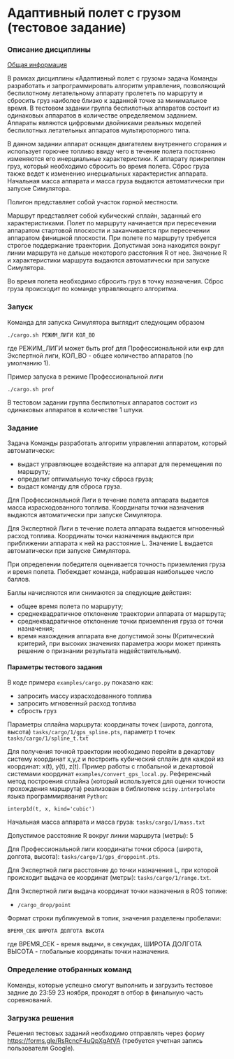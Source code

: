 Адаптивный полет с грузом (тестовое задание)
==================================

### Описание дисциплины

[Общая информация](INFO.md)

В рамках дисциплины «Адаптивный полет с грузом» задача Команды разработать и запрограммировать алгоритм управления, позволяющий беспилотному летательному аппарату пролететь по маршруту и сбросить груз наиболее близко к заданной точке за минимальное время. В тестовом задании группа беспилотных аппаратов состоит из одинаковых аппаратов в количестве определяемом заданием. Аппараты являются цифровыми двойниками реальных моделей беспилотных летательных аппаратов мультироторного типа.

В данном задании аппарат оснащен двигателем внутреннего сгорания и использует горючее топливо ввиду чего в течение полета постоянно изменяются его инерциальные характеристики. К аппарату прикреплен груз, который необходимо сбросить во время полета. Сброс груза также ведет к изменению инерциальных характеристик аппарата. Начальная масса аппарата и масса груза выдаются автоматически при запуске Симулятора.

Полигон представляет собой участок горной местности.

Маршрут представляет собой кубический сплайн, заданный его характеристиками. Полет по маршруту начинается при пересечении аппаратом стартовой плоскости и заканчивается при пересечении аппаратом финишной плоскости. При полете по маршруту требуется строгое поддержание траектории. Допустимая зона находится вокруг линии маршрута не дальше некоторого расстояния R от нее. Значение R и характеристики маршрута выдаются автоматически при запуске Симулятора.

Во время полета необходимо сбросить груз в точку назначения. Сброс груза происходит по команде управляющего алгоритма.

### Запуск

Команда для запуска Симулятора выглядит следующим образом

```
./cargo.sh РЕЖИМ_ЛИГИ КОЛ_ВО
```

где РЕЖИМ_ЛИГИ может быть prof для Профессиональной или exp для Экспертной лиги,
КОЛ_ВО - общее количество аппаратов (по умолчанию 1).

Пример запуска в режиме Профессиональной лиги

```
./cargo.sh prof
```

В тестовом задании группа беспилотных аппаратов состоит из одинаковых аппаратов в количестве 1 штуки.

### Задание

Задача Команды разработать алгоритм управления аппаратом, который автоматически:

* выдаст управляющее воздействие на аппарат для перемещения по маршруту;
* определит оптимальную точку сброса груза;
* выдаст команду для сброса груза.

Для Профессиональной Лиги в течение полета аппарата выдается масса израсходованного топлива. Координаты точки назначения выдаются автоматически при запуске Симулятора.

Для Экспертной Лиги в течение полета аппарата выдается мгновенный расход топлива. Координаты точки назначения выдаются при приближении аппарата к ней на расстояние L. Значение L выдается автоматически при запуске Симулятора.

При определении победителя оценивается точность приземления груза и время полета. Побеждает команда, набравшая наибольшее число баллов.

Баллы начисляются или снимаются за следующие действия:

* общее время полета по маршруту;
* среднеквадратичное отклонение траектории аппарата от маршрута;
* среднеквадратичное отклонение точки приземления груза от точки назначения;
* время нахождения аппарата вне допустимой зоны (Критический критерий, при высоких значениях параметра жюри может принять решение о признании результата недействительным).

#### Параметры тестового задания

В коде примера `examples/cargo.py` показано как:
* запросить массу израсходованного топлива
* запросить мгновенный расход топлива
* сбрость груз

Параметры сплайна маршрута: координаты точек (широта, долгота, высота) `tasks/cargo/1/gps_spline.pts`, параметр t точек `tasks/cargo/1/spline_t.txt`

Для получения точной траектории необходимо перейти в декартову систему координат x,y,z и построить кубический сплайн для каждой из координат: x(t), y(t), z(t).
Пример работы с глобальной и декартовой системами координат `examples/convert_gps_local.py`.
Референсный метод построения сплайна (который используется для оценки точности прохождения маршрута)  реализован в библиотеке `scipy.interpolate` языка программирявания `Python`:

```
interp1d(t, x, kind='cubic')
```

Начальная масса аппарата и масса груза: `tasks/cargo/1/mass.txt`

Допустимое расстояние R вокруг линии маршрута (метры): 5

Для Профессиональной лиги координаты точки сброса (широта, долгота, высота): `tasks/cargo/1/gps_droppoint.pts`.

Для Экспертной лиги расстояние до точки назначения L, при которой происходит выдача ее координат (метры): `tasks/cargo/1/range.txt`.

Для Экспертной лиги выдача координат точки назначения в ROS топике:

* `/cargo_drop/point`

Формат строки публикуемой в топик, значения разделены пробелами:

```
ВРЕМЯ_СЕК ШИРОТА ДОЛГОТА ВЫСОТА
```

где ВРЕМЯ_СЕК - время выдачи, в секундах, ШИРОТА ДОЛГОТА ВЫСОТА - глобальные координаты точки назначения.

### Определение отобранных команд

Команды, которые успешно смогут выполнить и загрузить тестовое задние до 23:59 23 ноября, проходят в отбор в финальную часть соревнований.

### Загрузка решения

Решения тестовых заданий необходимо отправлять через форму https://forms.gle/RsRcncF4uQpXgAtVA (требуется учетная запись пользователя Google).
